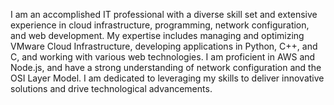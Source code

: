 I am an accomplished IT professional with a diverse skill set and extensive experience in cloud infrastructure, programming, network configuration, and web development. My expertise includes managing and optimizing VMware Cloud Infrastructure, developing applications in Python, C++, and C, and working with various web technologies. I am proficient in AWS and Node.js, and have a strong understanding of network configuration and the OSI Layer Model. I am dedicated to leveraging my skills to deliver innovative solutions and drive technological advancements.
